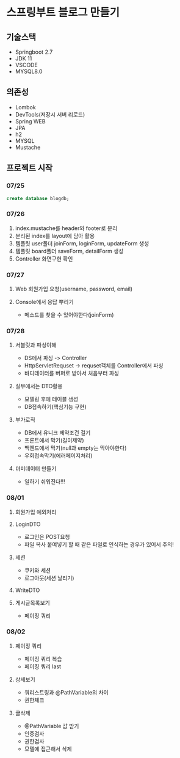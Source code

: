 # 스프링부트 블로그 만들기

## 기술스택

- Springboot 2.7
- JDK 11
- VSCODE
- MYSQL8.0

## 의존성

- Lombok
- DevTools(저장시 서버 리로드)
- Spring WEB
- JPA
- h2
- MYSQL
- Mustache

## 프로젝트 시작

### 07/25

```sql
create database blogdb;
```

### 07/26

1. index.mustache를 header와 footer로 분리
2. 분리된 index를 layout에 담아 활용
3. 템플릿 user폴더 joinForm, loginForm, updateForm 생성
4. 템플릿 board폴더 saveForm, detailForm 생성
5. Controller 화면구현 확인

### 07/27

1. Web 회원가입 요청(username, password, email)
2. Console에서 응답 뿌리기

   - 메소드를 찾을 수 있어야한다(joinForm)

### 07/28

1. 서블릿과 파싱이해

   - DS에서 파싱 -> Controller
   - HttpServletRequset -> requset객체를 Controller에서 파싱
   - 바디데이터를 버퍼로 받아서 처음부터 파싱

2. 실무에서는 DTO활용

   - 모델링 후에 테이블 생성
   - DB접속하기(핵심기능 구현)

3. 부가로직

   - DB에서 유니크 제약조건 걸기
   - 프론트에서 막기(길이제약)
   - 백엔드에서 막기(null과 empty는 막아야한다)
   - 우회접속막기(에러페이지처리)

4. 더미데이터 만들기

   - 일하기 쉬워진다!!!

### 08/01

1. 회원가입 예외처리

2. LoginDTO

   - 로그인은 POST요청
   - 파일 복사 붙여넣기 할 때
     같은 파일로 인식하는 경우가 있어서 주의!

3. 세션

   - 쿠키와 세션
   - 로그아웃(세션 날리기)

4. WriteDTO

5. 게시글목록보기

   - 페이징 쿼리

### 08/02

1. 페이징 쿼리

   - 페이징 쿼리 복습
   - 페이징 쿼리 last

2. 상세보기

   - 쿼리스트링과 @PathVariable의 차이
   - 권한체크

3. 글삭제

   - @PathVariable 값 받기
   - 인증검사
   - 권한검사
   - 모델에 접근해서 삭제
